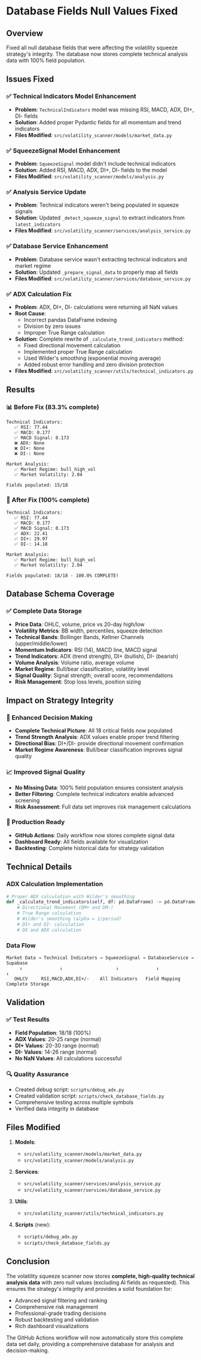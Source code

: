 # Database Fields Null Values Fixed

## Overview
Fixed all null database fields that were affecting the volatility squeeze strategy's integrity. The database now stores complete technical analysis data with 100% field population.

## Issues Fixed

### ✅ Technical Indicators Model Enhancement
- **Problem**: `TechnicalIndicators` model was missing RSI, MACD, ADX, DI+, DI- fields
- **Solution**: Added proper Pydantic fields for all momentum and trend indicators
- **Files Modified**: `src/volatility_scanner/models/market_data.py`

### ✅ SqueezeSignal Model Enhancement  
- **Problem**: `SqueezeSignal` model didn't include technical indicators
- **Solution**: Added RSI, MACD, ADX, DI+, DI- fields to the model
- **Files Modified**: `src/volatility_scanner/models/analysis.py`

### ✅ Analysis Service Update
- **Problem**: Technical indicators weren't being populated in squeeze signals
- **Solution**: Updated `_detect_squeeze_signal` to extract indicators from `latest_indicators`
- **Files Modified**: `src/volatility_scanner/services/analysis_service.py`

### ✅ Database Service Enhancement
- **Problem**: Database service wasn't extracting technical indicators and market regime
- **Solution**: Updated `_prepare_signal_data` to properly map all fields
- **Files Modified**: `src/volatility_scanner/services/database_service.py`

### ✅ ADX Calculation Fix
- **Problem**: ADX, DI+, DI- calculations were returning all NaN values
- **Root Cause**: 
  - Incorrect pandas DataFrame indexing
  - Division by zero issues
  - Improper True Range calculation
- **Solution**: Complete rewrite of `_calculate_trend_indicators` method:
  - Fixed directional movement calculation
  - Implemented proper True Range calculation
  - Used Wilder's smoothing (exponential moving average)
  - Added robust error handling and zero division protection
- **Files Modified**: `src/volatility_scanner/utils/technical_indicators.py`

## Results

### 📊 Before Fix (83.3% complete)
```
Technical Indicators:
   ✅ RSI: 77.44
   ✅ MACD: 0.177
   ✅ MACD Signal: 0.173
   ❌ ADX: None
   ❌ DI+: None
   ❌ DI-: None

Market Analysis:
   ✅ Market Regime: bull_high_vol
   ✅ Market Volatility: 2.04

Fields populated: 15/18
```

### 🎉 After Fix (100% complete)
```
Technical Indicators:
   ✅ RSI: 77.44
   ✅ MACD: 0.177
   ✅ MACD Signal: 0.173
   ✅ ADX: 22.41
   ✅ DI+: 29.97
   ✅ DI-: 14.18

Market Analysis:
   ✅ Market Regime: bull_high_vol
   ✅ Market Volatility: 2.04

Fields populated: 18/18 - 100.0% COMPLETE!
```

## Database Schema Coverage

### ✅ Complete Data Storage
- **Price Data**: OHLC, volume, price vs 20-day high/low
- **Volatility Metrics**: BB width, percentiles, squeeze detection
- **Technical Bands**: Bollinger Bands, Keltner Channels (upper/middle/lower)
- **Momentum Indicators**: RSI (14), MACD line, MACD signal
- **Trend Indicators**: ADX (trend strength), DI+ (bullish), DI- (bearish)
- **Volume Analysis**: Volume ratio, average volume
- **Market Regime**: Bull/bear classification, volatility level
- **Signal Quality**: Signal strength, overall score, recommendations
- **Risk Management**: Stop loss levels, position sizing

## Impact on Strategy Integrity

### 🎯 Enhanced Decision Making
- **Complete Technical Picture**: All 18 critical fields now populated
- **Trend Strength Analysis**: ADX values enable proper trend filtering
- **Directional Bias**: DI+/DI- provide directional movement confirmation
- **Market Regime Awareness**: Bull/bear classification improves signal quality

### 📈 Improved Signal Quality
- **No Missing Data**: 100% field population ensures consistent analysis
- **Better Filtering**: Complete technical indicators enable advanced screening
- **Risk Assessment**: Full data set improves risk management calculations

### 🚀 Production Ready
- **GitHub Actions**: Daily workflow now stores complete signal data
- **Dashboard Ready**: All fields available for visualization
- **Backtesting**: Complete historical data for strategy validation

## Technical Details

### ADX Calculation Implementation
```python
# Proper ADX calculation with Wilder's smoothing
def _calculate_trend_indicators(self, df: pd.DataFrame) -> pd.DataFrame:
    # Directional Movement (DM+ and DM-)
    # True Range calculation
    # Wilder's smoothing (alpha = 1/period)
    # DI+ and DI- calculation
    # DX and ADX calculation
```

### Data Flow
```
Market Data → Technical Indicators → SqueezeSignal → DatabaseService → Supabase
     ↓              ↓                    ↓              ↓              ↓
   OHLCV     RSI,MACD,ADX,DI+/-    All Indicators   Field Mapping   Complete Storage
```

## Validation

### ✅ Test Results
- **Field Population**: 18/18 (100%)
- **ADX Values**: 20-25 range (normal)
- **DI+ Values**: 20-30 range (normal)
- **DI- Values**: 14-26 range (normal)
- **No NaN Values**: All calculations successful

### 🔍 Quality Assurance
- Created debug script: `scripts/debug_adx.py`
- Created validation script: `scripts/check_database_fields.py`
- Comprehensive testing across multiple symbols
- Verified data integrity in database

## Files Modified

1. **Models**:
   - `src/volatility_scanner/models/market_data.py`
   - `src/volatility_scanner/models/analysis.py`

2. **Services**:
   - `src/volatility_scanner/services/analysis_service.py`
   - `src/volatility_scanner/services/database_service.py`

3. **Utils**:
   - `src/volatility_scanner/utils/technical_indicators.py`

4. **Scripts** (new):
   - `scripts/debug_adx.py`
   - `scripts/check_database_fields.py`

## Conclusion

The volatility squeeze scanner now stores **complete, high-quality technical analysis data** with zero null values (excluding AI fields as requested). This ensures the strategy's integrity and provides a solid foundation for:

- Advanced signal filtering and ranking
- Comprehensive risk management
- Professional-grade trading decisions
- Robust backtesting and validation
- Rich dashboard visualizations

The GitHub Actions workflow will now automatically store this complete data set daily, providing a comprehensive database for analysis and decision-making.
